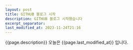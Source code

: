 ```yaml
---
layout: post
title: GITHUB 블로그 시작
description: GITHUB 블로그 시작했습니다
excerpt_separator:
last_modified_at: 2023-11-24T21:16
---
```


{{page.description}}
오늘은 {{page.last_modified_at}} 입니다.
